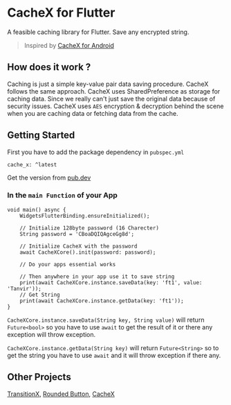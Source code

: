 # CacheX for Flutter

A feasible caching library for Flutter. Save any encrypted string.

> Inspired by [CacheX for Android](https://github.com/rommansabbir/CacheX)

## How does it work ?

Caching is just a simple key-value pair data saving procedure. CacheX follows the same approach. CacheX uses SharedPreference as storage for caching data. Since we really can't just save the original data because of security issues. CacheX uses `AES` encryption & decryption behind the scene when you are caching data or fetching data from the cache.

## Getting Started

First you have to add the package dependency in ```pubspec.yml```

    cache_x: ^latest
Get the version from [pub.dev](https://pub.dev/packages/cache_x)

### In the `main Function` of your App

    void main() async {
        WidgetsFlutterBinding.ensureInitialized();

        // Initialize 128byte password (16 Charecter)
        String password = 'CBoaDQIQAgceGg8d';

        // Initialize CacheX with the password
        await CacheXCore().init(password: password);

        // Do your apps essential works

        // Then anywhere in your app use it to save string
        print(await CacheXCore.instance.saveData(key: 'ft1', value: 'Tanvir'));
        // Get String
        print(await CacheXCore.instance.getData(key: 'ft1'));
    }

```CacheXCore.instance.saveData(String key, String value)``` will return ```Future<bool>``` so you have to use ```await``` to get the result of it or there any exception will throw exception.

```CacheXCore.instance.getData(String key)``` will return ```Future<String>``` so to get the string you have to use ```await``` and it will throw exception if there any.

## Other Projects

[TransitionX](https://pub.dev/packages/transition_x), [Rounded Button](https://pub.dev/packages/rounded_button), [CacheX](https://pub.dev/packages/cache_x)
